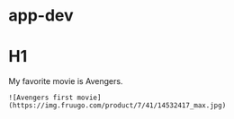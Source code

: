 # app-dev

# H1
My favorite movie is Avengers.


	![Avengers first movie](https://img.fruugo.com/product/7/41/14532417_max.jpg)
